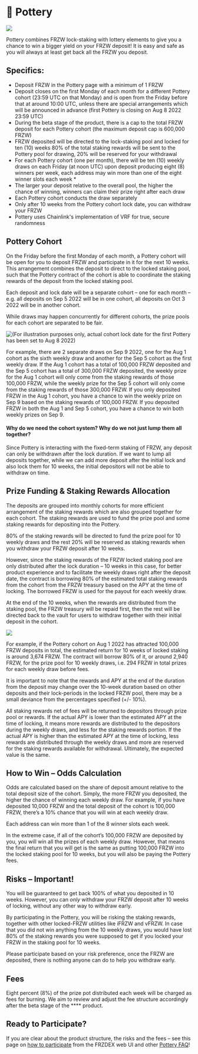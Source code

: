 # 🍯 Pottery

![](https://lh4.googleusercontent.com/ADDYnmpe6t1befgamqDj-6KYXqYWWp\_5ed6zL27QmyGcu9GqHd1HMh6JXIJdXgUYVISNuXDQEkvIhsFB5mCyTJRt99iW0-WfvszMMZQB3z9z3OAT9lzH3FsTeKZnoa2UaGdft3iYVU4\_t5oEsViNKvQ)

Pottery combines FRZW lock-staking with lottery elements to give you a chance to win a bigger yield on your FRZW deposit! It is easy and safe as you will always at least get back all the FRZW you deposit.

## Specifics:

* Deposit FRZW in the Pottery page with a minimum of 1 FRZW&#x20;
* Deposit closes on the first Monday of each month for a different Pottery cohort (23:59 UTC on that Monday) and is open from the Friday before that at around 10:00 UTC, unless there are special arrangements which will be announced in advance (first Pottery is closing on Aug 8 2022 23:59 UTC)
* During the beta stage of the product, there is a cap to the total FRZW deposit for each Pottery cohort (the maximum deposit cap is 600,000 FRZW)
* FRZW deposited will be directed to the lock-staking pool and locked for ten (10) weeks 80% of the total staking rewards will be sent to the Pottery pool for drawing, 20% will be reserved for your withdrawal&#x20;
* For each Pottery cohort (one per month), there will be ten (10) weekly draws on each Friday (at noon UTC) upon deposit producing eight (8) winners per week, each address may win more than one of the eight winner slots each week \*
* The larger your deposit relative to the overall pool, the higher the chance of winning, winners can claim their prize right after each draw&#x20;
* Each Pottery cohort conducts the draw separately&#x20;
* Only after 10 weeks from the Pottery cohort lock date, you can withdraw your FRZW&#x20;
* Pottery uses Chainlink's implementation of VRF for true, secure randomness

## Pottery Cohort&#x20;

On the Friday before the first Monday of each month, a Pottery cohort will be open for you to deposit FRZW and participate in it for the next 10 weeks. This arrangement combines the deposit to direct to the locked staking pool, such that the Pottery contract of the cohort is able to coordinate the staking rewards of the deposit from the locked staking pool.

Each deposit and lock date will be a separate cohort – one for each month – e.g. all deposits on Sep 5 2022 will be in one cohort, all deposits on Oct 3 2022 will be in another cohort.

While draws may happen concurrently for different cohorts, the prize pools for each cohort are separated to be fair.

![(For illustration purposes only, actual cohort lock date for the first Pottery has been set to Aug 8 2022)](https://lh5.googleusercontent.com/KamNAZK7s2N454cI\_cvnjHJpuAH8HfgWlmEXZevzDVW\_uxiw\_pymKZCp97L9hSjcGGzjjQeGuSt7oOIOXECq\_xoU47zEC4rhJp2IA37ROeUOUSqXKgqKjNqcJnHOopC8mi5IeqR9UAprhNF5zM4PLjc)

For example, there are 2 separate draws on Sep 9 2022, one for the Aug 1 cohort as the sixth weekly draw and another for the Sep 5 cohort as the first weekly draw. If the Aug 1 cohort has a total of 100,000 FRZW deposited and the Sep 5 cohort has a total of 300,000 FRZW deposited, the weekly prize for the Aug 1 cohort will only come from the staking rewards of those 100,000 FRZW, while the weekly prize for the Sep 5 cohort will only come from the staking rewards of those 300,000 FRZW. If you only deposited FRZW in the Aug 1 cohort, you have a chance to win the weekly prize on Sep 9 based on the staking rewards of 100,000 FRZW. If you deposited FRZW in both the Aug 1 and Sep 5 cohort, you have a chance to win both weekly prizes on Sep 9.

#### Why do we need the cohort system? Why do we not just lump them all together?

Since Pottery is interacting with the fixed-term staking of FRZW, any deposit can only be withdrawn after the lock duration. If we want to lump all deposits together, while we can add more deposit after the initial lock and also lock them for 10 weeks, the initial depositors will not be able to withdraw on time.

## **Prize Funding & Staking Rewards Allocation**

The deposits are grouped into monthly cohorts for more efficient arrangement of the staking rewards which are also grouped together for each cohort. The staking rewards are used to fund the prize pool and some staking rewards for depositing into the Pottery.

80% of the staking rewards will be directed to fund the prize pool for 10 weekly draws and the rest 20% will be reserved as staking rewards when you withdraw your FRZW deposit after 10 weeks.

However, since the staking rewards of the FRZW locked staking pool are only distributed after the lock duration – 10 weeks in this case, for better product experience and to facilitate the weekly draws right after the deposit date, the contract is borrowing 80% of the estimated total staking rewards from the cohort from the FRZW treasury based on the APY at the time of locking. The borrowed FRZW is used for the payout for each weekly draw.

At the end of the 10 weeks, when the rewards are distributed from the staking pool, the FRZW treasury will be repaid first, then the rest will be directed back to the vault for users to withdraw together with their initial deposit in the cohort.

![](https://lh5.googleusercontent.com/7AEqm\_m542SHUGbc69uu8v\_7Xfa\_hKym8De3fBscEF6IySHEmy1P1k5S3W\_PvnFMBSOZOUFpPNDKhEp3sHOB8jCuLfjA8QJxsurqK-hZ0umrw0w8bIRPvMZKuQ4TnNTfKRdU8s3UXO1n0Smnp8\_6sAg)

For example, if the Pottery cohort on Aug 1 2022 has attracted 100,000 FRZW deposits in total, the estimated return for 10 weeks of locked staking is around 3,674 FRZW. The contract will borrow 80% of it, or around 2,940 FRZW, for the prize pool for 10 weekly draws, i.e. 294 FRZW in total prizes for each weekly draw before fees.

It is important to note that the rewards and APY at the end of the duration from the deposit may change over the 10-week duration based on other deposits and their lock-periods in the locked FRZW pool, there may be a small deviance from the percentages specified (+/- 10%).

All staking rewards net of fees will be returned to depositors through prize pool or rewards. If the actual APY is lower than the estimated APY at the time of locking, it means more rewards are distributed to the depositors during the weekly draws, and less for the staking rewards portion. If the actual APY is higher than the estimated APY at the time of locking, less rewards are distributed through the weekly draws and more are reserved for the staking rewards available for withdrawal. Ultimately, the expected value is the same.

## **How to Win – Odds Calculation**

Odds are calculated based on the share of deposit amount relative to the total deposit size of the cohort. Simply, the more FRZW you deposited, the higher the chance of winning each weekly draw. For example, if you have deposited 10,000 FRZW and the total deposit of the cohort is 100,000 FRZW, there’s a 10% chance that you will win at each weekly draw.

Each address can win more than 1 of the 8 winner slots each week.

In the extreme case, if all of the cohort’s 100,000 FRZW are deposited by you, you will win all the prizes of each weekly draw. However, that means the final return that you will get is the same as putting 100,000 FRZW into the locked staking pool for 10 weeks, but you will also be paying the Pottery fees.

## **Risks – Important!**

You will be guaranteed to get back 100% of what you deposited in 10 weeks. However, you can _only_ withdraw your FRZW deposit after 10 weeks of locking, without any other way to withdraw early.

By participating in the Pottery, you will be risking the staking rewards, together with other locked-FRZW utilities like iFRZW and vFRZW. In case that you did not win anything from the 10 weekly draws, you would have lost 80% of the staking rewards you were supposed to get if you locked your FRZW in the staking pool for 10 weeks.

Please participate based on your risk preference, once the FRZW are deposited, there is nothing anyone can do to help you withdraw early.

## **Fees**

Eight percent (8%) of the prize pot distributed each week will be charged as fees for burning. We aim to review and adjust the fee structure accordingly after the beta stage of the **** product.

## **Ready to Participate?**

If you are clear about the product structure, the risks and the fees – see this page on [how to participate](https://docs.FRZDEX.finance/products/pottery/how-to-play-pottery) from the FRZDEX web UI and other [Pottery FAQ](https://docs.FRZDEX.finance/products/pottery/pottery-faq)!



